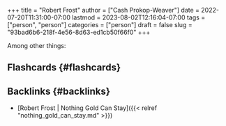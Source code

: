 +++
title = "Robert Frost"
author = ["Cash Prokop-Weaver"]
date = 2022-07-20T11:31:00-07:00
lastmod = 2023-08-02T12:16:04-07:00
tags = ["person", "person"]
categories = ["person"]
draft = false
slug = "93bad6b6-218f-4e56-8d63-ed1cb50f66f0"
+++

Among other things:


## Flashcards {#flashcards}


## Backlinks {#backlinks}

-   [Robert Frost | Nothing Gold Can Stay]({{< relref "nothing_gold_can_stay.md" >}})
